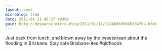 ```yaml
---
layout: post
microblog: true
date: 2011-01-11 06:27 +0300
guid: http://desparoz.micro.blog/2011/01/11/t24668698845384704.html
---
```

Just back from lunch, and blown away by the tweetstrean about the flooding in Brisbane. Stay safe Brisbane-ites #qldfloods
